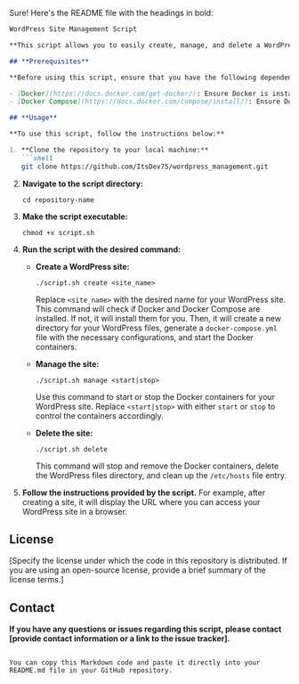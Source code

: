 Sure! Here's the README file with the headings in bold:

```markdown
WordPress Site Management Script

**This script allows you to easily create, manage, and delete a WordPress site using Docker and Docker Compose.**

## **Prerequisites**

**Before using this script, ensure that you have the following dependencies installed:**

- [Docker](https://docs.docker.com/get-docker/): Ensure Docker is installed on your system.
- [Docker Compose](https://docs.docker.com/compose/install/): Ensure Docker Compose is installed on your system.

## **Usage**

**To use this script, follow the instructions below:**

1. **Clone the repository to your local machine:**
   ```shell
   git clone https://github.com/ItsDev75/wordpress_management.git
   ```

2. **Navigate to the script directory:**
   ```shell
   cd repository-name
   ```

3. **Make the script executable:**
   ```shell
   chmod +x script.sh
   ```

4. **Run the script with the desired command:**

   - **Create a WordPress site:**
     ```shell
     ./script.sh create <site_name>
     ```
     Replace `<site_name>` with the desired name for your WordPress site. This command will check if Docker and Docker Compose are installed. If not, it will install them for you. Then, it will create a new directory for your WordPress files, generate a `docker-compose.yml` file with the necessary configurations, and start the Docker containers.

   - **Manage the site:**
     ```shell
     ./script.sh manage <start|stop>
     ```
     Use this command to start or stop the Docker containers for your WordPress site. Replace `<start|stop>` with either `start` or `stop` to control the containers accordingly.

   - **Delete the site:**
     ```shell
     ./script.sh delete
     ```
     This command will stop and remove the Docker containers, delete the WordPress files directory, and clean up the `/etc/hosts` file entry.

5. **Follow the instructions provided by the script.** For example, after creating a site, it will display the URL where you can access your WordPress site in a browser.

## **License**

[Specify the license under which the code in this repository is distributed. If you are using an open-source license, provide a brief summary of the license terms.]

## **Contact**

**If you have any questions or issues regarding this script, please contact [provide contact information or a link to the issue tracker].**
```

You can copy this Markdown code and paste it directly into your README.md file in your GitHub repository.
